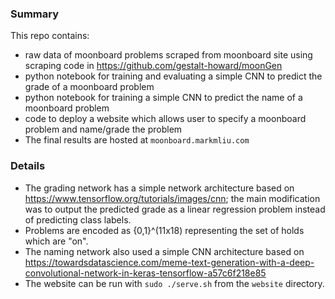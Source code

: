 ### Summary


This repo contains:
 - raw data of moonboard problems scraped from moonboard site using scraping code in https://github.com/gestalt-howard/moonGen
 - python notebook for training and evaluating a simple CNN to predict the grade of a moonboard problem
 - python notebook for training a simple CNN to predict the name of a moonboard problem
 - code to deploy a website which allows user to specify a moonboard problem and name/grade the problem
 - The final results are hosted at `moonboard.markmliu.com`

### Details

 - The grading network has a simple network architecture based on https://www.tensorflow.org/tutorials/images/cnn; the main modification was to output the predicted grade as a linear regression problem instead of predicting class labels.
 - Problems are encoded as {0,1}^(11x18) representing the set of holds which are "on".
 - The naming network also used a simple CNN architecture based on https://towardsdatascience.com/meme-text-generation-with-a-deep-convolutional-network-in-keras-tensorflow-a57c6f218e85
 - The website can be run with `sudo ./serve.sh` from the `website` directory.
